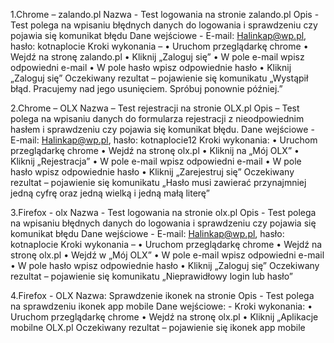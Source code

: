 1.Chrome – zalando.pl
Nazwa - Test logowania na stronie zalando.pl
Opis - Test polega na wpisaniu błędnych danych do logowania i sprawdzeniu czy pojawia się komunikat błędu
Dane wejściowe - E-mail: Halinkap@wp.pl, hasło: kotnaplocie
Kroki wykonania –
•	Uruchom przeglądarkę chrome
•	Wejdź na stronę zalando.pl
•	Kliknij „Zaloguj się”
•	W pole e-mail wpisz odpowiedni e-mail
•	W pole hasło wpisz odpowiednie hasło
•	Kliknij „Zaloguj się”
Oczekiwany rezultat – pojawienie się komunikatu „Wystąpił błąd. Pracujemy nad jego usunięciem. Spróbuj ponownie później.”

2.Chrome – OLX
Nazwa – Test rejestracji na stronie OLX.pl
Opis – Test polega na wpisaniu danych do formularza rejestracji z nieodpowiednim hasłem i sprawdzeniu czy pojawia się komunikat błędu.
Dane wejściowe - E-mail: Halinkap@wp.pl, hasło: kotnaplocie12
Kroki wykonania:
•	Uruchom przeglądarkę chrome
•	Wejdź na stronę olx.pl
•	Kliknij na „Mój OLX”
•	Kliknij „Rejestracja”
•	W pole e-mail wpisz odpowiedni e-mail
•	W pole hasło wpisz odpowiednie hasło
•	Kliknij „Zarejestruj się”
Oczekiwany rezultat – pojawienie się komunikatu „Hasło musi zawierać przynajmniej jedną cyfrę oraz jedną wielką i jedną małą literę”


3.Firefox - olx
Nazwa - Test logowania na stronie olx.pl
Opis - Test polega na wpisaniu błędnych danych do logowania i sprawdzeniu czy pojawia się komunikat błędu
Dane wejściowe - E-mail: Halinkap@wp.pl, hasło: kotnaplocie
Kroki wykonania –
•	Uruchom przeglądarkę chrome
•	Wejdź na stronę olx.pl
•	Wejdź w „Mój OLX”
•	W pole e-mail wpisz odpowiedni e-mail
•	W pole hasło wpisz odpowiednie hasło
•	Kliknij „Zaloguj się”
Oczekiwany rezultat – pojawienie się komunikatu „Nieprawidłowy login lub hasło”

4.Firefox - OLX
Nazwa: Sprawdzenie ikonek na stronie
Opis - Test polega na sprawdzeniu ikonek app mobile
Dane wejściowe: - 
Kroki wykonania:
•	Uruchom przeglądarkę chrome
•	Wejdź na stronę olx.pl
•	Kliknij „Aplikacje mobilne OLX.pl
Oczekiwany rezultat – pojawienie się ikonek app mobile 
